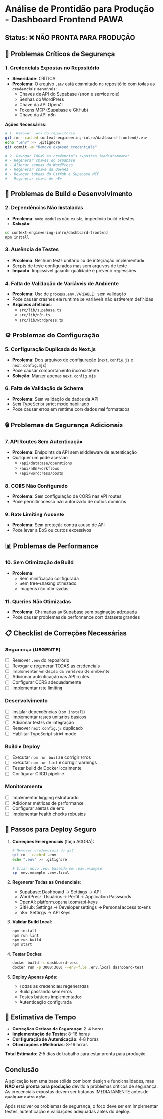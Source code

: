 # Análise de Prontidão para Produção - Dashboard Frontend PAWA

## Status: ❌ **NÃO PRONTA PARA PRODUÇÃO**

## 🚨 Problemas Críticos de Segurança

### 1. **Credenciais Expostas no Repositório**
- **Severidade**: CRÍTICA
- **Problema**: O arquivo `.env` está commitado no repositório com todas as credenciais sensíveis:
  - Chaves de API do Supabase (anon e service role)
  - Senhas do WordPress
  - Chave da API OpenAI
  - Tokens MCP (Supabase e GitHub)
  - Chave da API n8n

**Ações Necessárias**:
```bash
# 1. Remover .env do repositório
git rm --cached context-engineering-intro/dashboard-frontend/.env
echo ".env" >> .gitignore
git commit -m "Remove exposed credentials"

# 2. Revogar TODAS as credenciais expostas imediatamente:
# - Regenerar chaves do Supabase
# - Alterar senhas do WordPress
# - Regenerar chave da OpenAI
# - Revogar tokens do GitHub e Supabase MCP
# - Regenerar chave do n8n
```

## 🐛 Problemas de Build e Desenvolvimento

### 2. **Dependências Não Instaladas**
- **Problema**: `node_modules` não existe, impedindo build e testes
- **Solução**: 
```bash
cd context-engineering-intro/dashboard-frontend
npm install
```

### 3. **Ausência de Testes**
- **Problema**: Nenhum teste unitário ou de integração implementado
- Scripts de teste configurados mas sem arquivos de teste
- **Impacto**: Impossível garantir qualidade e prevenir regressões

### 4. **Falta de Validação de Variáveis de Ambiente**
- **Problema**: Uso de `process.env.VARIABLE!` sem validação
- Pode causar crashes em runtime se variáveis não estiverem definidas
- **Arquivos afetados**:
  - `src/lib/supabase.ts`
  - `src/lib/n8n.ts`
  - `src/lib/wordpress.ts`

## ⚙️ Problemas de Configuração

### 5. **Configuração Duplicada do Next.js**
- **Problema**: Dois arquivos de configuração (`next.config.js` e `next.config.mjs`)
- Pode causar comportamento inconsistente
- **Solução**: Manter apenas `next.config.mjs`

### 6. **Falta de Validação de Schema**
- **Problema**: Sem validação de dados da API
- Sem TypeScript strict mode habilitado
- Pode causar erros em runtime com dados mal formatados

## 🔒 Problemas de Segurança Adicionais

### 7. **API Routes Sem Autenticação**
- **Problema**: Endpoints da API sem middleware de autenticação
- Qualquer um pode acessar:
  - `/api/database/operations`
  - `/api/n8n/workflows`
  - `/api/wordpress/posts`

### 8. **CORS Não Configurado**
- **Problema**: Sem configuração de CORS nas API routes
- Pode permitir acesso não autorizado de outros domínios

### 9. **Rate Limiting Ausente**
- **Problema**: Sem proteção contra abuso de API
- Pode levar a DoS ou custos excessivos

## 📊 Problemas de Performance

### 10. **Sem Otimização de Build**
- **Problema**: 
  - Sem minificação configurada
  - Sem tree-shaking otimizado
  - Imagens não otimizadas

### 11. **Queries Não Otimizadas**
- **Problema**: Chamadas ao Supabase sem paginação adequada
- Pode causar problemas de performance com datasets grandes

## 📋 Checklist de Correções Necessárias

### Segurança (URGENTE)
- [ ] Remover `.env` do repositório
- [ ] Revogar e regenerar TODAS as credenciais
- [ ] Implementar validação de variáveis de ambiente
- [ ] Adicionar autenticação nas API routes
- [ ] Configurar CORS adequadamente
- [ ] Implementar rate limiting

### Desenvolvimento
- [ ] Instalar dependências (`npm install`)
- [ ] Implementar testes unitários básicos
- [ ] Adicionar testes de integração
- [ ] Remover `next.config.js` duplicado
- [ ] Habilitar TypeScript strict mode

### Build e Deploy
- [ ] Executar `npm run build` e corrigir erros
- [ ] Executar `npm run lint` e corrigir warnings
- [ ] Testar build do Docker localmente
- [ ] Configurar CI/CD pipeline

### Monitoramento
- [ ] Implementar logging estruturado
- [ ] Adicionar métricas de performance
- [ ] Configurar alertas de erro
- [ ] Implementar health checks robustos

## 🚀 Passos para Deploy Seguro

1. **Correções Emergenciais** (faça AGORA):
   ```bash
   # Remover credenciais do git
   git rm --cached .env
   echo ".env" >> .gitignore
   
   # Criar novo .env baseado em .env.example
   cp .env.example .env.local
   ```

2. **Regenerar Todas as Credenciais**:
   - Supabase: Dashboard → Settings → API
   - WordPress: Usuários → Perfil → Application Passwords
   - OpenAI: platform.openai.com/api-keys
   - GitHub: Settings → Developer settings → Personal access tokens
   - n8n: Settings → API Keys

3. **Validar Build Local**:
   ```bash
   npm install
   npm run lint
   npm run build
   npm start
   ```

4. **Testar Docker**:
   ```bash
   docker build -t dashboard-test .
   docker run -p 3000:3000 --env-file .env.local dashboard-test
   ```

5. **Deploy Apenas Após**:
   - Todas as credenciais regeneradas
   - Build passando sem erros
   - Testes básicos implementados
   - Autenticação configurada

## 📅 Estimativa de Tempo

- **Correções Críticas de Segurança**: 2-4 horas
- **Implementação de Testes**: 8-16 horas
- **Configuração de Autenticação**: 4-8 horas
- **Otimizações e Melhorias**: 8-16 horas

**Total Estimado**: 2-5 dias de trabalho para estar pronta para produção

## Conclusão

A aplicação tem uma base sólida com bom design e funcionalidades, mas **NÃO está pronta para produção** devido a problemas críticos de segurança. As credenciais expostas devem ser tratadas IMEDIATAMENTE antes de qualquer outra ação.

Após resolver os problemas de segurança, o foco deve ser em implementar testes, autenticação e validações adequadas antes do deploy. 